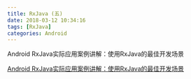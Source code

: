 ```yaml
---
title: RxJava (五)
date: 2018-03-12 10:34:16
tags: [RxJava] 
categories: Android  
---
```

Android RxJava实际应用案例讲解：使用RxJava的最佳开发场景
<!-- more -->
[Android RxJava实际应用案例讲解：使用RxJava的最佳开发场景](http://blog.csdn.net/carson_ho/article/details/79168723)
